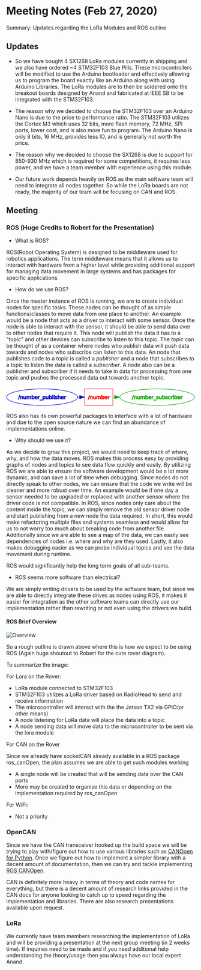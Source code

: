 # Meeting Notes (Feb 27, 2020)

Summary: Updates regarding the LoRa Modules and ROS outline

## Updates

* So we have bought 4 SX1268 LoRa modules currently in shipping and we also have ordered ~4 STM32F103 Blue Pills. These microcontrollers will be modified to use the Arduino bootloader and effectively allowing us to program the board exactly like an Arduino along with using Arduino Libraries. The LoRa modules are to then be soldered onto the breakout boards designed by Anand and fabricated at IEEE SB to be integrated with the STM32F103.

* The reason why we decided to choose the STM32F103 over an Arduino Nano is due to the price to performance ratio. The STM32F103 utilizes the Cortex M3 which uses 32 bits, more flash memory, 72 MHz, SPI ports, lower cost, and is also more fun to program. The Arduino Nano is only 8 bits, 16 MHz, provides less IO, and is generally not worth the price.


* The reason why we decided to choose the SX1268 is due to support for 850-930 MHz which is required for some competitions, it requires less power, and we have a team member with experience using this module.


* Our future work depends heavily on ROS as the main software team will need to integrate all nodes together. So while the LoRa boards are not ready, the majority of our team will be focusing on CAN and ROS.

## Meeting


### ROS (Huge Credits to Robert for the Presentation)

* What is ROS?

ROS(Robot Operating System) is designed to be middleware used for robotics applications. The term middleware means that it allows us to interact with hardware from a higher level while providing additional support for managing data movement in large systems and has packages for specific applications.

* How do we use ROS?

Once the master instance of ROS is running, we are to create individual nodes for specific tasks. These nodes can be thought of as simple functions/classes to move data from one place to another. An example would be a node that acts as a driver to interact with some sensor. Once the node is able to interact with the sensor, it should be able to send data over to other nodes that require it. This node will publish the data it has to a "topic" and other devices can subscribe to listen to this topic. The *topic* can be thought of as a container where nodes who publish data will push data towards and nodes who subscribe can listen to this data. An node that publishes code to a topic is called a *publisher* and a node that subscribes to a topic to listen the data is called a *subscriber*. A node also can be a publisher and subscriber if it needs to take in data for processing from one topic and pushes the processed data out towards another topic.

![PublisherSubscriber](images/publisherSubscriber.png)

ROS also has its own powerful packages to interface with a lot of hardware and due to the open source nature we can find an abundance of implementations online.

* Why should we use it?

As we decide to grow this project, we would need to keep track of where, why, and how the data moves. ROS makes this process easy by providing graphs of nodes and topics to see data flow quickly and easily. By utilizing ROS we are able to ensure the software development would be a lot more dynamic, and can save a lot of time when debugging. Since nodes do not directly speak to other nodes, we can ensure that the code we write will be cleaner and more robust over time. An example would be if one day a sensor needed to be upgraded or replaced with another sensor where the driver code is not compatible. In ROS, since nodes only care about the content inside the topic, we can simply remove the old sensor driver node and start publishing from a new node the data required. In short, this would make refactoring multiple files and systems seamless and would allow for us to not worry too much about breaking code from another file. Additionally since we are able to see a map of the data, we can easily see dependencies of nodes i.e. where and why are they used. Lastly, it also makes debugging easier as we can probe individual topics and see the data movement during runtime.

ROS would significantly help the long term goals of all sub-teams.


* ROS seems more software than electrical?

We are simply writing drivers to be used by the software team, but since we are able to directly integrate these drives as nodes using ROS, it makes it easier for integration as the other software teams can directly use our implementation rather than rewriting or not even using the drivers we build.  


#### ROS Brief Overview

![Overview](outline.jpg)


So a rough outline is drawn above where this is how we expect to be using ROS (Again huge shoutout to Robert for the cute rover diagram).

To summarize the image:

For Lora on the Rover:

* LoRa module connected to STM32F103
* STM32F103 utilizes a LoRa driver based on RadioHead to send and receive information
* The microcontroller will interact with the the Jetson TX2 via GPIO(or other means)
* A node listening for LoRa data will place the data into a topic
* A node sending data will move data to the microcontroller to be sent via the lora module


For CAN on the Rover

Since we already have socketCAN already available in a ROS package ros_canOpen, the plan assumes we are able to get such modules working


* A single node will be created that will be sending data over the CAN ports
* More may be created to organize this data or depending on the implementation required by ros_canOpen


For WiFi:

* Not a priority


### OpenCAN


Since we have the CAN transceiver hooked up the build space we will be trying to play with/figure out how to use various libraries such as [CANOpen for Python](https://canopen.readthedocs.io/en/latest/). Once we figure out how to implement a simpler library with a decent amount of documentation, then we can try and tackle implementing [ROS CANOpen](http://wiki.ros.org/ros_canopen).

CAN is definitely more heavy in terms of theory and code names for everything, but there is a decent amount of research links provided in the CAN docs for anyone looking to catch up to speed regarding the implementation and libraries. There are also research presentations available upon request.


### LoRa

We currently have team members researching the implementation of LoRa and will be providing a presentation at the next group meeting (in 2 weeks time). If inquiries need to be made and if you need additional help understanding the theory/usage then you always have our local expert Anand.









